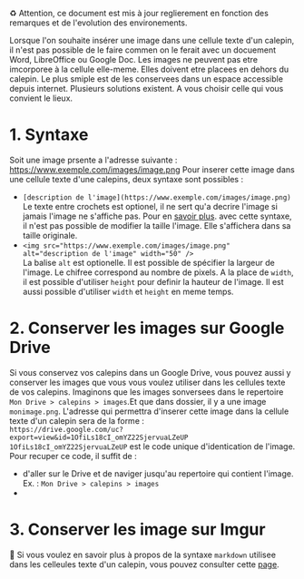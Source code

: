 ♻️ Attention, ce document est mis à jour reglierement en fonction des remarques et de l'evolution des environements.

Lorsque l'on souhaite insérer une image dans une cellule texte d'un calepin, il n'est pas possible de le faire commen on le ferait avec un docuement Word, LibreOffice ou Google Doc. Les images ne peuvent pas etre imcorporee à la cellule elle-meme. Elles doivent etre placees en dehors du calepin. Le plus smiple est de les conservees dans un espace accessible depuis internet. Plusieurs solutions existent. A vous choisir celle qui vous convient le lieux.

# 1. Syntaxe
Soit une image prsente a l'adresse suivante : https://www.exemple.com/images/image.png
Pour inserer cette image dans une cellule texte d'une calepins, deux syntaxe sont possibles :
- `[description de l'image](https://www.exemple.com/images/image.png)`<br />
Le texte entre crochets est optionel, il ne sert qu'a decrire l'image si jamais l'image ne s'affiche pas. Pour en [savoir plus](https://fr.wikipedia.org/wiki/Alternative_textuelle).
avec cette syntaxe, il n'est pas possible de modifier la taille l'image. Elle s'affichera dans sa taille originale.
- `<img src="https://www.exemple.com/images/image.png" alt="description de l'image" width="50" />`<br />
La balise `alt` est optionelle.
Il est possible de spécifier la largeur de l'image. Le chifree correspond au nombre de pixels. A la place de `width`, il est possible d'utiliser `height` pour definir la hauteur de l'image. Il est aussi possible d'utiliser `width` et `height` en meme temps.

# 2. Conserver les images sur Google Drive
Si vous conservez vos calepins dans un Google Drive, vous pouvez aussi y conserver les images que vous vous voulez utiliser dans les cellules texte de vos calepins. Imaginons que les images sonversees dans le repertoire `Mon Drive > calepins > images`.Et que dans dossier, il y a une image `monimage.png`. L'adresse qui permettra d'inserer cette image dans la cellule texte d'un calepin sera de la forme :<br />
`https://drive.google.com/uc?export=view&id=1OfiLs18cI_omYZ22SjervuaLZeUP`<br />
`1OfiLs18cI_omYZ22SjervuaLZeUP` est le code unique d'identication de l'image. Pour recuper ce code, il suffit de :
- d'aller sur le Drive et de naviger jusqu'au repertoire qui contient l'image. Ex. : `Mon Drive > calepins > images`
- 


# 3. Conserver les image sur Imgur


🔎 Si vous voulez en savoir plus à propos de la syntaxe `markdown` utilisee dans les celleules texte d'un calepin, vous pouvez consulter cette [page](https://jupyter-notebook.readthedocs.io/en/stable/examples/Notebook/Working%20With%20Markdown%20Cells.html).

